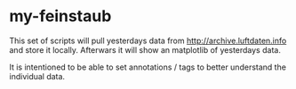 # my-feinstaub

This set of scripts will pull yesterdays data from http://archive.luftdaten.info
and store it locally. Afterwars it will show an matplotlib of yesterdays data.

It is intentioned to be able to set annotations / tags to better understand the
individual data. 
